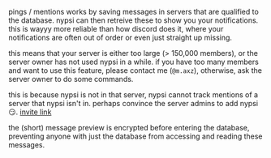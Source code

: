 <script>
  import DocsTemplate from "$lib/components/docs/DocsTemplate.svelte"
  import DocsHeader from '$lib/components/docs/DocsHeader.svelte';
</script>

<DocsTemplate title='pings' description="pings and mentions in nypsi are tracked more reliably than discord's native system, with saved notifications, secure encrypted message previews, and support details for servers of different sizes." />

pings / mentions works by saving messages in servers that are qualified to the database. nypsi can then retreive these to show you your notifications. this is wayyy more reliable than how discord does it, where your notifications are often out of order or even just straight up missing.

<DocsHeader header='h2' text="my server does not qualify to track mentions" />

this means that your server is either too large (> 150,000 members), or the server owner has not used nypsi in a while. if you have too many members and want to use this feature, please contact me (`@m.axz`), otherwise, ask the server owner to do some commands.

<DocsHeader header='h2' text="all servers is missing a server" />

this is because nypsi is not in that server, nypsi cannot track mentions of a server that nypsi isn't in. perhaps convince the server admins to add nypsi 😏. [invite link](https://nypsi.xyz/invite)

<DocsHeader header='h2' text="security" />

the (short) message preview is encrypted before entering the database, preventing anyone with just the database from accessing and reading these messages.
